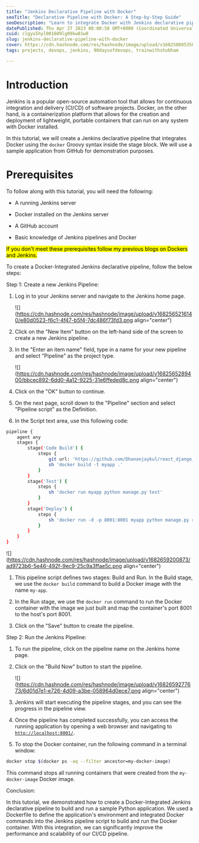 ```yaml
---
title: "Jenkins Declarative Pipeline with Docker"
seoTitle: "Declarative Pipeline with Docker: A Step-by-Step Guide"
seoDescription: "Learn to integrate Docker with Jenkins declarative pipeline. Includes syntax and examples for building and running Docker containers in Jenkins."
datePublished: Thu Apr 27 2023 08:00:58 GMT+0000 (Coordinated Universal Time)
cuid: clgyu5hyl001609lg09kw01w8
slug: jenkins-declarative-pipeline-with-docker
cover: https://cdn.hashnode.com/res/hashnode/image/upload/v1682580953500/90df451c-8ec4-4e42-9b4b-c21bbf1a25db.png
tags: projects, devops, jenkins, 90daysofdevops, trainwithshubham

---
```


# **Introduction**

Jenkins is a popular open-source automation tool that allows for continuous integration and delivery (CI/CD) of software projects. Docker, on the other hand, is a containerization platform that allows for the creation and deployment of lightweight, portable containers that can run on any system with Docker installed.

In this tutorial, we will create a Jenkins declarative pipeline that integrates Docker using the `docker` Groovy syntax inside the stage block. We will use a sample application from GitHub for demonstration purposes.

# **Prerequisites**

To follow along with this tutorial, you will need the following:

* A running Jenkins server
    
* Docker installed on the Jenkins server
    
* A GitHub account
    
* Basic knowledge of Jenkins pipelines and Docker
    

<mark>If you don't meet these prerequisites follow my previous blogs on Dockers and Jenkins.</mark>

To create a Docker-Integrated Jenkins declarative pipeline, follow the below steps:

Step 1: Create a new Jenkins Pipeline:

1. Log in to your Jenkins server and navigate to the Jenkins home page.
    
    ![](https://cdn.hashnode.com/res/hashnode/image/upload/v1682565216140/e80d0523-f6c1-4f47-b5f4-7dc486f73fd3.png align="center")
    
2. Click on the "New Item" button on the left-hand side of the screen to create a new Jenkins pipeline.
    
3. In the "Enter an item name" field, type in a name for your new pipeline and select "Pipeline" as the project type.
    
    ![](https://cdn.hashnode.com/res/hashnode/image/upload/v1682565289400/bbcec892-6dd0-4a12-9225-31e6ffeded8c.png align="center")
    
4. Click on the "OK" button to continue.
    
5. On the next page, scroll down to the "Pipeline" section and select "Pipeline script" as the Definition.
    
6. In the Script text area, use this following code:
    

```bash
pipeline {
    agent any
    stages {
        stage('Code Build') {
            steps {
                git url: 'https://github.com/Dhananjaykul/react_django_demo_app'
                sh 'docker build -t myapp .'
            }
        }
        stage('Test') {
            steps {
                sh 'docker run myapp python manage.py test'
            }
        }
        stage('Deploy') {
            steps {
                sh 'docker run -d -p 8001:8001 myapp python manage.py runserver 0.0.0.0:8001'
            }
        }
    }
}
```

![](https://cdn.hashnode.com/res/hashnode/image/upload/v1682659200873/ad9723b6-5e46-492f-9ec9-25c9a3ffae5c.png align="center")

1. This pipeline script defines two stages: Build and Run. In the Build stage, we use the `docker build` command to build a Docker image with the name `my-app`.
    
2. In the Run stage, we use the `docker run` command to run the Docker container with the image we just built and map the container's port 8001 to the host's port 8001.
    
3. Click on the "Save" button to create the pipeline.
    

Step 2: Run the Jenkins Pipeline:

1. To run the pipeline, click on the pipeline name on the Jenkins home page.
    
2. Click on the "Build Now" button to start the pipeline.
    
    ![](https://cdn.hashnode.com/res/hashnode/image/upload/v1682659277673/6d01d7e1-e726-4d09-a3be-058964d0ece7.png align="center")
    
3. Jenkins will start executing the pipeline stages, and you can see the progress in the pipeline view.
    
4. Once the pipeline has completed successfully, you can access the running application by opening a web browser and navigating to [`http://localhost:8001/`](http://localhost:8001/).
    
5. To stop the Docker container, run the following command in a terminal window:
    

```bash
docker stop $(docker ps -aq --filter ancestor=my-docker-image)
```

This command stops all running containers that were created from the `my-docker-image` Docker image.

Conclusion:

In this tutorial, we demonstrated how to create a Docker-Integrated Jenkins declarative pipeline to build and run a sample Python application. We used a Dockerfile to define the application's environment and integrated Docker commands into the Jenkins pipeline script to build and run the Docker container. With this integration, we can significantly improve the performance and scalability of our CI/CD pipeline.